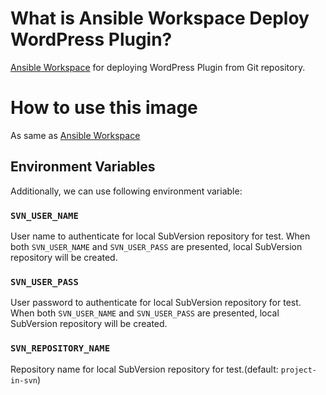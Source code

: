 # What is Ansible Workspace Deploy WordPress Plugin?

[Ansible Workspace](https://hub.docker.com/r/futureys/ansible-workspace) for deploying WordPress Plugin from Git repository.

# How to use this image

As same as [Ansible Workspace](https://hub.docker.com/r/futureys/ansible-workspace)

## Environment Variables

Additionally, we can use following environment variable:

### ```SVN_USER_NAME```

User name to authenticate for local SubVersion repository for test.
When both ```SVN_USER_NAME``` and ```SVN_USER_PASS``` are presented,
local SubVersion repository will be created.

### ```SVN_USER_PASS```

User password to authenticate for local SubVersion repository for test.
When both ```SVN_USER_NAME``` and ```SVN_USER_PASS``` are presented,
local SubVersion repository will be created.

### ```SVN_REPOSITORY_NAME```

Repository name for local SubVersion repository for test.(default: ```project-in-svn```)
